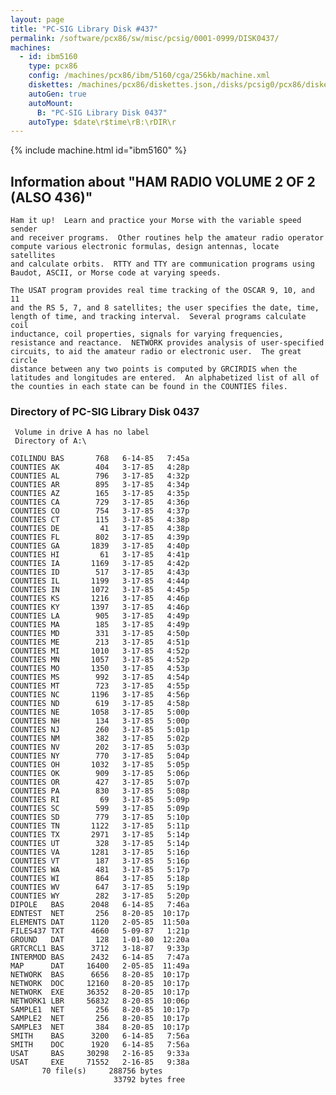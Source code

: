 ```yaml
---
layout: page
title: "PC-SIG Library Disk #437"
permalink: /software/pcx86/sw/misc/pcsig/0001-0999/DISK0437/
machines:
  - id: ibm5160
    type: pcx86
    config: /machines/pcx86/ibm/5160/cga/256kb/machine.xml
    diskettes: /machines/pcx86/diskettes.json,/disks/pcsig0/pcx86/diskettes.json
    autoGen: true
    autoMount:
      B: "PC-SIG Library Disk 0437"
    autoType: $date\r$time\rB:\rDIR\r
---
```


{% include machine.html id="ibm5160" %}

## Information about "HAM RADIO VOLUME 2 OF 2 (ALSO 436)"

    Ham it up!  Learn and practice your Morse with the variable speed sender
    and receiver programs.  Other routines help the amateur radio operator
    compute various electronic formulas, design antennas, locate satellites
    and calculate orbits.  RTTY and TTY are communication programs using
    Baudot, ASCII, or Morse code at varying speeds.
    
    The USAT program provides real time tracking of the OSCAR 9, 10, and 11
    and the RS 5, 7, and 8 satellites; the user specifies the date, time,
    length of time, and tracking interval.  Several programs calculate coil
    inductance, coil properties, signals for varying frequencies,
    resistance and reactance.  NETWORK provides analysis of user-specified
    circuits, to aid the amateur radio or electronic user.  The great circle
    distance between any two points is computed by GRCIRDIS when the
    latitudes and longitudes are entered.  An alphabetized list of all of
    the counties in each state can be found in the COUNTIES files.

### Directory of PC-SIG Library Disk 0437

     Volume in drive A has no label
     Directory of A:\

    COILINDU BAS       768   6-14-85   7:45a
    COUNTIES AK        404   3-17-85   4:28p
    COUNTIES AL        796   3-17-85   4:32p
    COUNTIES AR        895   3-17-85   4:34p
    COUNTIES AZ        165   3-17-85   4:35p
    COUNTIES CA        729   3-17-85   4:36p
    COUNTIES CO        754   3-17-85   4:37p
    COUNTIES CT        115   3-17-85   4:38p
    COUNTIES DE         41   3-17-85   4:38p
    COUNTIES FL        802   3-17-85   4:39p
    COUNTIES GA       1839   3-17-85   4:40p
    COUNTIES HI         61   3-17-85   4:41p
    COUNTIES IA       1169   3-17-85   4:42p
    COUNTIES ID        517   3-17-85   4:43p
    COUNTIES IL       1199   3-17-85   4:44p
    COUNTIES IN       1072   3-17-85   4:45p
    COUNTIES KS       1216   3-17-85   4:46p
    COUNTIES KY       1397   3-17-85   4:46p
    COUNTIES LA        905   3-17-85   4:49p
    COUNTIES MA        185   3-17-85   4:49p
    COUNTIES MD        331   3-17-85   4:50p
    COUNTIES ME        213   3-17-85   4:51p
    COUNTIES MI       1010   3-17-85   4:52p
    COUNTIES MN       1057   3-17-85   4:52p
    COUNTIES MO       1350   3-17-85   4:53p
    COUNTIES MS        992   3-17-85   4:54p
    COUNTIES MT        723   3-17-85   4:55p
    COUNTIES NC       1196   3-17-85   4:56p
    COUNTIES ND        619   3-17-85   4:58p
    COUNTIES NE       1058   3-17-85   5:00p
    COUNTIES NH        134   3-17-85   5:00p
    COUNTIES NJ        260   3-17-85   5:01p
    COUNTIES NM        382   3-17-85   5:02p
    COUNTIES NV        202   3-17-85   5:03p
    COUNTIES NY        770   3-17-85   5:04p
    COUNTIES OH       1032   3-17-85   5:05p
    COUNTIES OK        909   3-17-85   5:06p
    COUNTIES OR        427   3-17-85   5:07p
    COUNTIES PA        830   3-17-85   5:08p
    COUNTIES RI         69   3-17-85   5:09p
    COUNTIES SC        599   3-17-85   5:09p
    COUNTIES SD        779   3-17-85   5:10p
    COUNTIES TN       1122   3-17-85   5:11p
    COUNTIES TX       2971   3-17-85   5:14p
    COUNTIES UT        328   3-17-85   5:14p
    COUNTIES VA       1281   3-17-85   5:16p
    COUNTIES VT        187   3-17-85   5:16p
    COUNTIES WA        481   3-17-85   5:17p
    COUNTIES WI        864   3-17-85   5:18p
    COUNTIES WV        647   3-17-85   5:19p
    COUNTIES WY        282   3-17-85   5:20p
    DIPOLE   BAS      2048   6-14-85   7:46a
    EDNTEST  NET       256   8-20-85  10:17p
    ELEMENTS DAT      1120   2-05-85  11:50a
    FILES437 TXT      4660   5-09-87   1:21p
    GROUND   DAT       128   1-01-80  12:20a
    GRTCRCL1 BAS      3712   3-18-87   9:33p
    INTERMOD BAS      2432   6-14-85   7:47a
    MAP      DAT     16400   2-05-85  11:49a
    NETWORK  BAS      6656   8-20-85  10:17p
    NETWORK  DOC     12160   8-20-85  10:17p
    NETWORK  EXE     36352   8-20-85  10:17p
    NETWORK1 LBR     56832   8-20-85  10:06p
    SAMPLE1  NET       256   8-20-85  10:17p
    SAMPLE2  NET       256   8-20-85  10:17p
    SAMPLE3  NET       384   8-20-85  10:17p
    SMITH    BAS      3200   6-14-85   7:56a
    SMITH    DOC      1920   6-14-85   7:56a
    USAT     BAS     30298   2-16-85   9:33a
    USAT     EXE     71552   2-16-85   9:38a
           70 file(s)     288756 bytes
                           33792 bytes free
